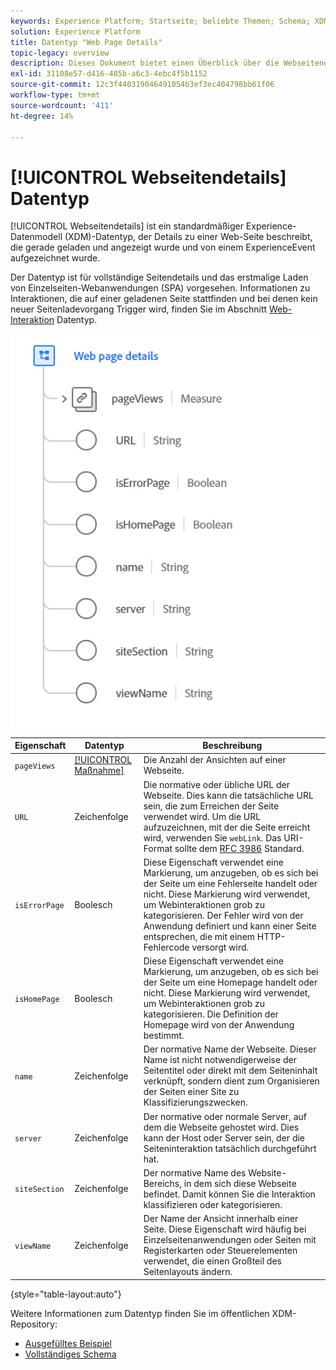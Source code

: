 ```yaml
---
keywords: Experience Platform; Startseite; beliebte Themen; Schema; XDM; Felder; Schemas; Schemas; Webseitendetails; Datentyp; Datentyp; Datentyp; Datentyp; Webseite
solution: Experience Platform
title: Datentyp "Web Page Details"
topic-legacy: overview
description: Dieses Dokument bietet einen Überblick über die Webseitendetails zum Experience-Datenmodell (XDM)-Datentyp.
exl-id: 31108e57-d416-485b-a6c3-4ebc4f5b1152
source-git-commit: 12c3f440319046491054b3ef3ec404798bb61f06
workflow-type: tm+mt
source-wordcount: '411'
ht-degree: 14%

---
```


# [!UICONTROL Webseitendetails] Datentyp

[!UICONTROL Webseitendetails] ist ein standardmäßiger Experience-Datenmodell (XDM)-Datentyp, der Details zu einer Web-Seite beschreibt, die gerade geladen und angezeigt wurde und von einem ExperienceEvent aufgezeichnet wurde.

Der Datentyp ist für vollständige Seitendetails und das erstmalige Laden von Einzelseiten-Webanwendungen (SPA) vorgesehen. Informationen zu Interaktionen, die auf einer geladenen Seite stattfinden und bei denen kein neuer Seitenladevorgang Trigger wird, finden Sie im Abschnitt [Web-Interaktion](./web-interaction.md) Datentyp.

<img src="../images/data-types/web-page-details.PNG" width="500" /><br />

| Eigenschaft | Datentyp | Beschreibung |
| --- | --- | --- |
| `pageViews` | [[!UICONTROL Maßnahme]](./measure.md) | Die Anzahl der Ansichten auf einer Webseite. |
| `URL` | Zeichenfolge | Die normative oder übliche URL der Webseite. Dies kann die tatsächliche URL sein, die zum Erreichen der Seite verwendet wird. Um die URL aufzuzeichnen, mit der die Seite erreicht wird, verwenden Sie `webLink`. Das URI-Format sollte dem [RFC 3986](https://tools.ietf.org/html/rfc3986) Standard. |
| `isErrorPage` | Boolesch | Diese Eigenschaft verwendet eine Markierung, um anzugeben, ob es sich bei der Seite um eine Fehlerseite handelt oder nicht. Diese Markierung wird verwendet, um Webinteraktionen grob zu kategorisieren. Der Fehler wird von der Anwendung definiert und kann einer Seite entsprechen, die mit einem HTTP-Fehlercode versorgt wird. |
| `isHomePage` | Boolesch | Diese Eigenschaft verwendet eine Markierung, um anzugeben, ob es sich bei der Seite um eine Homepage handelt oder nicht. Diese Markierung wird verwendet, um Webinteraktionen grob zu kategorisieren. Die Definition der Homepage wird von der Anwendung bestimmt. |
| `name` | Zeichenfolge | Der normative Name der Webseite. Dieser Name ist nicht notwendigerweise der Seitentitel oder direkt mit dem Seiteninhalt verknüpft, sondern dient zum Organisieren der Seiten einer Site zu Klassifizierungszwecken. |
| `server` | Zeichenfolge | Der normative oder normale Server, auf dem die Webseite gehostet wird. Dies kann der Host oder Server sein, der die Seiteninteraktion tatsächlich durchgeführt hat. |
| `siteSection` | Zeichenfolge | Der normative Name des Website-Bereichs, in dem sich diese Webseite befindet. Damit können Sie die Interaktion klassifizieren oder kategorisieren. |
| `viewName` | Zeichenfolge | Der Name der Ansicht innerhalb einer Seite. Diese Eigenschaft wird häufig bei Einzelseitenanwendungen oder Seiten mit Registerkarten oder Steuerelementen verwendet, die einen Großteil des Seitenlayouts ändern. |

{style=&quot;table-layout:auto&quot;}

Weitere Informationen zum Datentyp finden Sie im öffentlichen XDM-Repository:

* [Ausgefülltes Beispiel](https://github.com/adobe/xdm/blob/master/components/datatypes/deprecated/webpagedetails.example.2.json)
* [Vollständiges Schema](https://github.com/adobe/xdm/blob/master/components/datatypes/deprecated/webpagedetails.schema.json)
